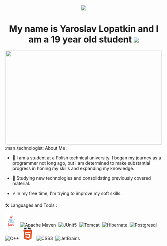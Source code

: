 <div id="header" align="center">
  <img src="https://media.giphy.com/media/WrNWPknO6rajK4Yx7n/giphy.gif" width="100"/>
</div>
<h1 align="center">
  My name is Yaroslav Lopatkin and I am a 19 year old student
  <img src="https://media.giphy.com/media/hvRJCLFzcasrR4ia7z/giphy.gif" width="30px"/>
</h1>

<div align="center">
  <img src="https://media.giphy.com/media/SWoSkN6DxTszqIKEqv/giphy.gif" width="500" height="300"/>
</div>
:man_technologist: About Me :

- :telescope: I am a student at a Polish technical university. I began my journey as a programmer not long ago, but I am determined to make substantial progress in honing my skills and expanding my knowledge.

- :seedling: Studying new technologies and consolidating previously covered material.

- :zap: In my free time, I'm trying to improve my soft skills.

:hammer_and_wrench: Languages and Tools :

<div>
  <img src="https://github.com/devicons/devicon/blob/master/icons/java/java-original-wordmark.svg" title="Java" alt="Java" width="40" height="40"/>&nbsp;
  <img src="https://camo.githubusercontent.com/f3a840e7da1e9e2e82bee2fc94b152d05d2e4c96736f4cd97d17157085722ab9/68747470733a2f2f7777772e76657261636f64652e636f6d2f73697465732f64656661756c742f66696c65732f6d6176656e2d69636f6e2e706e67" title="Apache Maven" alt="Apache Maven" width="40" height="40"/>&nbsp;
  <img src="https://camo.githubusercontent.com/3a81f0e9711c9bf424832ca3a2655f80a96d3a5e49a28cd7ce08e20c7cdd0620/68747470733a2f2f6a756e69742e6f72672f6a756e6974352f6173736574732f696d672f6a756e6974352d6c6f676f2e706e67" title="JUnit5" alt="JUnit5" width="40" height="40"/>&nbsp;
  <img src="https://www.vectorlogo.zone/logos/apache_tomcat/apache_tomcat-ar21.svg" title="Apache Tomcat" alt="Tomcat" width="40" height="40"/>&nbsp;
  <img src="https://www.vectorlogo.zone/logos/hibernate/hibernate-icon.svg" title="Hibernate" alt="Hibernate" width="40" height="40"/>&nbsp;
  <img src="https://cdn.jsdelivr.net/gh/devicons/devicon/icons/postgresql/postgresql-original-wordmark.svg" title="Postgresql" alt="Postgresql" width="40" height="40"/>&nbsp;
  <img src="https://cdn.jsdelivr.net/gh/devicons/devicon/icons/cplusplus/cplusplus-original.svg" title="C++" alt="C++" width="40" height="40"/>&nbsp;
  <img src="https://github.com/devicons/devicon/blob/master/icons/html5/html5-original-wordmark.svg" title="HTML" alt="HTML" width="40" height="40"/>&nbsp;
  <img src="https://cdn.jsdelivr.net/gh/devicons/devicon/icons/css3/css3-original.svg" title="CSS3" alt="CSS3" width="40" height="40"/>&nbsp;
  <img src="https://cdn.jsdelivr.net/gh/devicons/devicon/icons/jetbrains/jetbrains-original.svg" title="JetBrains" alt="JetBrains" width="40" height="40"/>&nbsp;
  </div>
